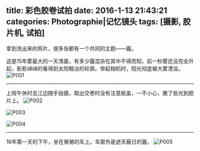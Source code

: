 title: 彩色胶卷试拍
date: 2016-1-13 21:43:21
categories: Photographie|记忆镜头
tags: [摄影, 胶片机, 试拍]
---

拿到洗出来的照片，很多张都有一个共同的主题——霾。
<!-- more -->

这是15年雾最大的一天清晨，有多少霾混杂在其中不得而知，前一秒雾还没完全升起，影影绰绰的看得到太阳黯淡的轮廓。举起相机时，阳光彻底被大雾湮没。
![P001](http://7xndoy.com1.z0.glb.clouddn.com/Photo-2-001.jpg)

------------------------------------

上班午休时去江边随手拍摄，取出交卷时没有注意舱盖，一不小心，撒了些光到胶片上。
![P002](http://7xndoy.com1.z0.glb.clouddn.com/Photo-2-002.jpg)

![P003](http://7xndoy.com1.z0.glb.clouddn.com/Photo-2-003.jpg)

![P004](http://7xndoy.com1.z0.glb.clouddn.com/Photo-2-004.jpg)

------------------------------------

16年第一天的下午，坐在舅舅的车上，车窗外是遮天蔽日的霾。
![P005](http://7xndoy.com1.z0.glb.clouddn.com/Photo-2-005.jpg)